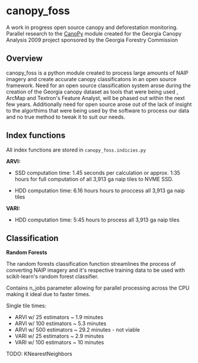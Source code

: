 # canopy_foss

A work in progress open source canopy and deforestation monitoring. Parallel
research to the [CanoPy](https://github.com/HuidaeCho/canopy) module created
for the Georgia Canopy Analysis 2009 project sponsored by the Georgia Forestry
Commission

## Overview

canopy_foss is a python module created to process large amounts of NAIP
imagery and create accurate canopy classificatons in an open source
framework. Need for an open source classification system arose during the
creation of the Georgia canopy dataset as tools that were being used
, ArcMap and Textron's Feature Analyst, will be phased out within the next
few years. Additionally need for open source arose out of the lack of
insight to the algorthims that were being used by the software to
process our data and no true method to tweak it to suit our needs.

## Index functions

All index functions are stored in `canopy_foss.indicies.py`

**ARVI:** 

* SSD computation time: 1.45 seconds per calculation or approx. 1:35 hours 
  for full computation of all 3,913 ga naip tiles to NVME SSD. 

* HDD computation time: 6.16 hours hours to proccess all 3,913 ga naip tiles

**VARI:** 

* HDD computation time: 5:45 hours to process all 3,913 ga naip tiles

 
## Classification 

**Random Forests**

The random forests classification function streamlines the process of
converting NAIP imagery and it's respective training data to be used with
scikit-learn's random forest classifier.  

Contains n_jobs parameter allowing for parallel processing across the CPU
 making it ideal due to faster times.

Single tile times:
- ARVI w/ 25 estimators ~ 1.9 minutes
- ARVI w/ 100 estimators ~ 5.3 minutes
- ARVI w/ 500 estimators ~ 29.2 minutes - not viable
- VARI w/ 25 estimators ~ 2.9 minutes
- VARI w/ 100 estimators ~ 10 minutes

TODO: KNearestNeighbors
